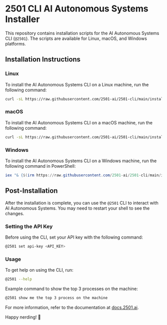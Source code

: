 # 2501 CLI AI Autonomous Systems Installer

This repository contains installation scripts for the AI Autonomous Systems CLI (`@2501`). The scripts are available for Linux, macOS, and Windows platforms.

## Installation Instructions

### Linux

To install the AI Autonomous Systems CLI on a Linux machine, run the following command:

```sh
curl -sL https://raw.githubusercontent.com/2501-ai/2501-cli/main/installers/linux-installer.sh | bash
```

### macOS

To install the AI Autonomous Systems CLI on a macOS machine, run the following command:

```sh
curl -sL https://raw.githubusercontent.com/2501-ai/2501-cli/main/installers/macOS-installer.sh | bash
```

### Windows

To install the AI Autonomous Systems CLI on a Windows machine, run the following command in PowerShell:

```powershell
iex "& {$(irm https://raw.githubusercontent.com/2501-ai/2501-cli/main/installers/windows-installer.bat)}"
```

## Post-Installation

After the installation is complete, you can use the `@2501` CLI to interact with AI Autonomous Systems. You may need to restart your shell to see the changes.

### Setting the API Key

Before using the CLI, set your API key with the following command:

```sh
@2501 set api-key <API_KEY>
```

### Usage

To get help on using the CLI, run:

```sh
@2501 --help
```

Example command to show the top 3 processes on the machine:

```sh
@2501 show me the top 3 process on the machine
```

For more information, refer to the documentation at [docs.2501.ai](https://docs.2501.ai).

Happy nerding! 🚀

